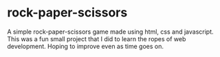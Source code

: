 # rock-paper-scissors
A simple rock-paper-scissors game made using html, css and javascript.
This was a fun small project that I did to learn the ropes of web development. Hoping to improve even as time goes on.